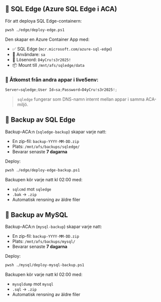 

## 🧱 SQL Edge (Azure SQL Edge i ACA)

För att deploya SQL Edge-containern:

```bash
pwsh ./edge/deploy-edge.ps1
```

Den skapar en Azure Container App med:
- ✅ SQL Edge (`mcr.microsoft.com/azure-sql-edge`)
- 🔐 Användare: `sa`
- 🔐 Lösenord: `D4yCru!s3r2025!`
- 📦 Mount till `/mnt/afs/sqledge/data`

### 🧠 Åtkomst från andra appar i live5env:

```csharp
Server=sqledge;User Id=sa;Password=D4yCru!s3r2025!;
```

> `sqledge` fungerar som DNS-namn internt mellan appar i samma ACA-miljö.



## 💾 Backup av SQL Edge

Backup-ACA:n (`sqledge-backup`) skapar varje natt:
- En zip-fil: `backup-YYYY-MM-DD.zip`
- Plats: `/mnt/afs/backups/sqledge/`
- Bevarar senaste **7 dagarna**

Deploy:
```bash
pwsh ./edge/deploy-edge-backup.ps1
```

Backupen kör varje natt kl 02:00 med:
- `sqlcmd` mot `sqledge`
- `.bak` → `.zip`
- Automatisk rensning av äldre filer



## 💾 Backup av MySQL

Backup-ACA:n (`mysql-backup`) skapar varje natt:
- En zip-fil: `backup-YYYY-MM-DD.zip`
- Plats: `/mnt/afs/backups/mysql/`
- Bevarar senaste **7 dagarna**

Deploy:
```bash
pwsh ./mysql/deploy-mysql-backup.ps1
```

Backupen kör varje natt kl 02:00 med:
- `mysqldump` mot `mysql`
- `.sql` → `.zip`
- Automatisk rensning av äldre filer

